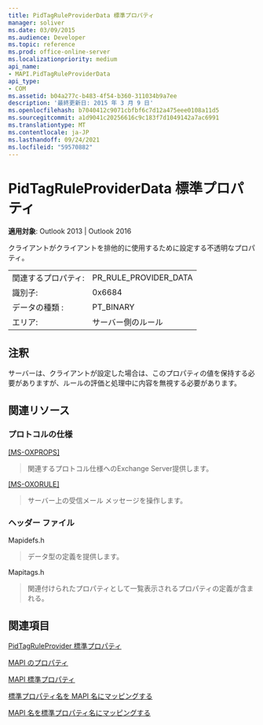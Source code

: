 ```yaml
---
title: PidTagRuleProviderData 標準プロパティ
manager: soliver
ms.date: 03/09/2015
ms.audience: Developer
ms.topic: reference
ms.prod: office-online-server
ms.localizationpriority: medium
api_name:
- MAPI.PidTagRuleProviderData
api_type:
- COM
ms.assetid: b04a277c-b483-4f54-b360-311034b9a7ee
description: '最終更新日: 2015 年 3 月 9 日'
ms.openlocfilehash: b7040412c9071cbfbf6c7d12a475eee0108a11d5
ms.sourcegitcommit: a1d9041c20256616c9c183f7d1049142a7ac6991
ms.translationtype: MT
ms.contentlocale: ja-JP
ms.lasthandoff: 09/24/2021
ms.locfileid: "59570882"
---
```

# <a name="pidtagruleproviderdata-canonical-property"></a>PidTagRuleProviderData 標準プロパティ

  
  
**適用対象**: Outlook 2013 | Outlook 2016 
  
クライアントがクライアントを排他的に使用するために設定する不透明なプロパティ。 
  
|||
|:-----|:-----|
|関連するプロパティ:  <br/> |PR_RULE_PROVIDER_DATA  <br/> |
|識別子:  <br/> |0x6684  <br/> |
|データの種類 :   <br/> |PT_BINARY  <br/> |
|エリア:  <br/> |サーバー側のルール  <br/> |
   
## <a name="remarks"></a>注釈

サーバーは、クライアントが設定した場合は、このプロパティの値を保持する必要がありますが、ルールの評価と処理中に内容を無視する必要があります。
  
## <a name="related-resources"></a>関連リソース

### <a name="protocol-specifications"></a>プロトコルの仕様

[[MS-OXPROPS]](https://msdn.microsoft.com/library/f6ab1613-aefe-447d-a49c-18217230b148%28Office.15%29.aspx)
  
> 関連するプロトコル仕様へのExchange Server提供します。
    
[[MS-OXORULE]](https://msdn.microsoft.com/library/70ac9436-501e-43e2-9163-20d2b546b886%28Office.15%29.aspx)
  
> サーバー上の受信メール メッセージを操作します。
    
### <a name="header-files"></a>ヘッダー ファイル

Mapidefs.h
  
> データ型の定義を提供します。
    
Mapitags.h
  
> 関連付けられたプロパティとして一覧表示されるプロパティの定義が含まれる。 
    
## <a name="see-also"></a>関連項目



[PidTagRuleProvider 標準プロパティ](pidtagruleprovider-canonical-property.md)


[MAPI のプロパティ](mapi-properties.md)
  
[MAPI 標準プロパティ](mapi-canonical-properties.md)
  
[標準プロパティ名を MAPI 名にマッピングする](mapping-canonical-property-names-to-mapi-names.md)
  
[MAPI 名を標準プロパティ名にマッピングする](mapping-mapi-names-to-canonical-property-names.md)

